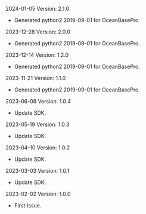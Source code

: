 2024-01-05 Version: 2.1.0
- Generated python2 2019-09-01 for OceanBasePro.

2023-12-28 Version: 2.0.0
- Generated python2 2019-09-01 for OceanBasePro.

2023-12-14 Version: 1.2.0
- Generated python2 2019-09-01 for OceanBasePro.

2023-11-21 Version: 1.1.0
- Generated python2 2019-09-01 for OceanBasePro.

2023-06-08 Version: 1.0.4
- Update SDK.

2023-05-19 Version: 1.0.3
- Update SDK.

2023-04-10 Version: 1.0.2
- Update SDK.

2023-03-03 Version: 1.0.1
- Update SDK.

2023-02-02 Version: 1.0.0
- First Issue.

